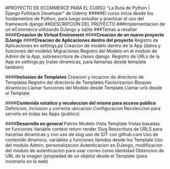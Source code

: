 #PROYECTO DE ECOMMERCE PARA EL CURSO "La Ruta de Python | Django Fullstack Developer" de Udemy
#####El curso inicia desde los fundamentos de Python, para luego estudiar y practicar el uso del framework django
##DESCRIPCION DEL PROYECTO
###Implementacion de un eCommerce utilizando DJango y sqlite
###Temas a resaltar
####**Creacion de Virtual Enviroment**
####**Creacion de un nuevo proyecto DJango**
####**Creacion de Aplicaciones dentro del proyecto**
Registro de Aplicaciones en settings.py
Creacion de modelo dentro de la App (datos y funciones del modelo)
Migraciones
Registro del Modelo en el modulo de Admin de la App, sobreescritura de clases django.
Registro de URLs de la App en settings.py (rutas dinamicas, para llamarlas desde template tambien)

####**Inclusion de Templates**
Creacion y locacion de directorio de Templates
Registro del directorio de Templates
Factorizacion
Bloques dinamicos
Llamar funciones del Modelo desde Template
Llamar urls desde el Template

####**Contenido estatico y recoleccion del mismo para acceso publico**
Definicion, inclusion y correcta ubicacion
Configuracion
Recoleccion para servirlo en todas las Apps (publico)

####**Desarrollo en general**
Patron Modelo Vista Template
Vistas basadas en funciones
Variable context
return render
Slug
Reescritura de URLS para hacerlas dinamicas y con uso de slug
uso de GIT con github.com
Uso de contenido dinamico, variables y funciones llamdas desde los Template
Uso del modulo Admin, personalizacion
Autenticacion en DJango, modificacion del modulo de autenticacion para usar correo como identidad
Obtencion de URL de la imagen (propiedad de un objeto) desde el Template (para mostrarlo en la web)

